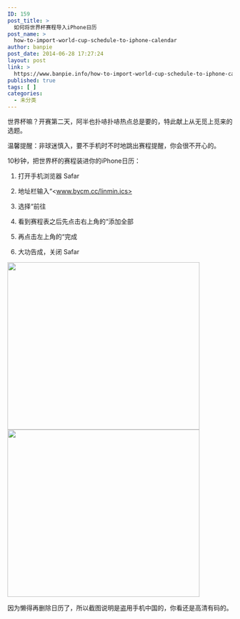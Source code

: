 ```yaml
---
ID: 159
post_title: >
  如何将世界杯赛程导入iPhone日历
post_name: >
  how-to-import-world-cup-schedule-to-iphone-calendar
author: banpie
post_date: 2014-06-28 17:27:24
layout: post
link: >
  https://www.banpie.info/how-to-import-world-cup-schedule-to-iphone-calendar/
published: true
tags: [ ]
categories:
  - 未分类
---
```

世界杯嘛？开赛第二天，阿半也扑哧扑哧热点总是要的，特此献上从无觅上觅来的选题。

温馨提醒：非球迷慎入，要不手机时不时地跳出赛程提醒，你会很不开心的。

10秒钟，把世界杯的赛程装进你的iPhone日历：

1.  打开手机浏览器 Safar

2.  地址栏输入“<www.bycm.cc/linmin.ics>

3.  选择“前往

4.  看到赛程表之后先点击右上角的“添加全部

5.  再点击左上角的“完成

6.  大功告成，关闭 Safar

<img class="alignnone size-full wp-image-1948" src="http://www.banpie.info/wp-content/uploads/2019/03/0-7-2.jpg" width="430" height="375" alt="" />

<img class="alignnone size-full wp-image-1949" src="http://www.banpie.info/wp-content/uploads/2019/03/0-8-2.jpg" width="430" height="375" alt="" />

因为懒得再删除日历了，所以截图说明是盗用手机中国的，你看还是高清有码的。